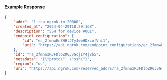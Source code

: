 <!-- Code generated for API Clients. DO NOT EDIT. -->

#### Example Response

```json
{
	"addr": "1.tcp.ngrok.io:20000",
	"created_at": "2024-04-29T18:29:16Z",
	"description": "SSH for device #001",
	"endpoint_configuration": {
		"id": "ec_2fmnwEnZHHtJTyJwpHDxcofVni1",
		"uri": "https://api.ngrok.com/endpoint_configurations/ec_2fmnwEnZHHtJTyJwpHDxcofVni1"
	},
	"id": "ra_2fmnozR3FDlbZRGJvGcjIY4j8b5",
	"metadata": "{\"proto\": \"ssh\"}",
	"region": "us",
	"uri": "https://api.ngrok.com/reserved_addrs/ra_2fmnozR3FDlbZRGJvGcjIY4j8b5"
}
```
